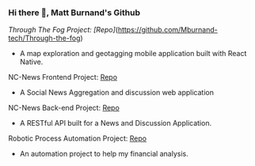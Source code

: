 ### Hi there 👋, Matt Burnand's Github

*Through The Fog Project: [Repo]*(https://github.com/Mburnand-tech/Through-the-fog)
- A map exploration and geotagging mobile application built with React Native.

NC-News Frontend Project: [Repo](https://github.com/Mburnand-tech/nc_news)
- A Social News Aggregation and discussion web application


NC-News Back-end Project: [Repo](https://github.com/Mburnand-tech/News_Server)
- A RESTful API built for a News and Discussion Application.


Robotic Process Automation Project: [Repo](https://github.com/Mburnand-tech/Automated_Analysis_13DForms)
- An automation project to help my financial analysis.

<!--
**Mburnand-tech/MBurnand-tech** is a ✨ _special_ ✨ repository because its `README.md` (this file) appears on your GitHub profile.

- Developed a dynamic, user friendly Social News Aggregation web application called NC_news, that presents articles categorised by various topics in a NAV bar at the top.
- The presentation of articles is dynamic, allowing users to view articles with sorting options such as date, comment count, and votes and to upvote/downvote articles and comments.
- A user can log in, which when done is shown by there avatar at the top of the page. Once logged in a user can leave comments on articles, where optimistic rendering confirms a successful comment or vote/unvote on either articles or comments of articles. 


- Designed NC-News back-end to mimic a real-world service like Reddit.
- Ensured high-quality code with 500+ lines of test-driven development using jest and supertest.
- Implemented GET / POST / PATCH / DELETE routes with optional sorting parameters (sort_by, order, topic, limit, pagination).
<Wrote clear and concise documentation for database setup and endpoint use>


Here are some ideas to get you started:

- 🔭 I’m currently working on ...
- 🌱 I’m currently learning ...
- 👯 I’m looking to collaborate on ...
- 🤔 I’m looking for help with ...
- 💬 Ask me about ...
- 📫 How to reach me: ...
- 😄 Pronouns: ...
- ⚡ Fun fact: ...
-->
